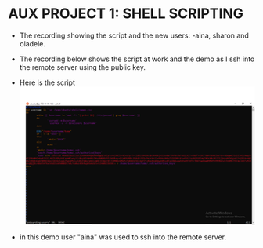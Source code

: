 # AUX PROJECT 1: SHELL SCRIPTING

- The recording showing the script and the new users:
-aina, sharon and oladele.
- The recording below shows the script at work and the demo as I ssh into the remote server using the public key.
- Here is the script
![](https://github.com/akinolafusi/Aux-Project-1/blob/a7a00d34837e0e714248893e951e812c3fac9d8b/script.PNG)


- in this demo user "aina" was used to ssh into the remote server.




